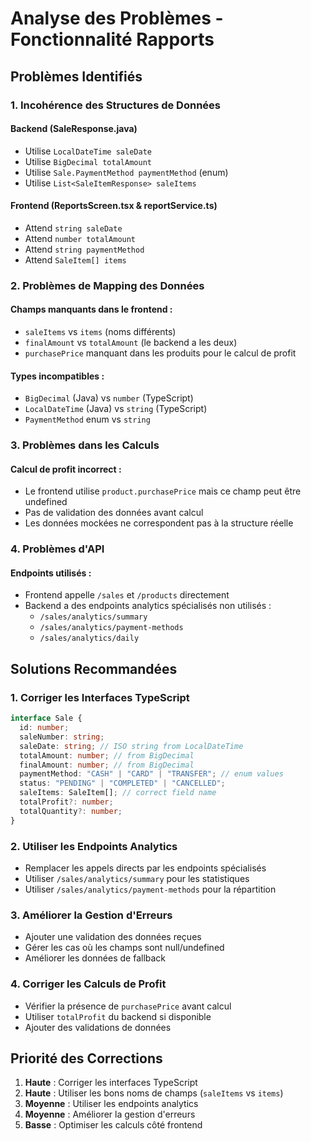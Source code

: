# Analyse des Problèmes - Fonctionnalité Rapports

## Problèmes Identifiés

### 1. **Incohérence des Structures de Données**

#### Backend (SaleResponse.java)

- Utilise `LocalDateTime saleDate`
- Utilise `BigDecimal totalAmount`
- Utilise `Sale.PaymentMethod paymentMethod` (enum)
- Utilise `List<SaleItemResponse> saleItems`

#### Frontend (ReportsScreen.tsx & reportService.ts)

- Attend `string saleDate`
- Attend `number totalAmount`
- Attend `string paymentMethod`
- Attend `SaleItem[] items`

### 2. **Problèmes de Mapping des Données**

#### Champs manquants dans le frontend :

- `saleItems` vs `items` (noms différents)
- `finalAmount` vs `totalAmount` (le backend a les deux)
- `purchasePrice` manquant dans les produits pour le calcul de profit

#### Types incompatibles :

- `BigDecimal` (Java) vs `number` (TypeScript)
- `LocalDateTime` (Java) vs `string` (TypeScript)
- `PaymentMethod` enum vs `string`

### 3. **Problèmes dans les Calculs**

#### Calcul de profit incorrect :

- Le frontend utilise `product.purchasePrice` mais ce champ peut être undefined
- Pas de validation des données avant calcul
- Les données mockées ne correspondent pas à la structure réelle

### 4. **Problèmes d'API**

#### Endpoints utilisés :

- Frontend appelle `/sales` et `/products` directement
- Backend a des endpoints analytics spécialisés non utilisés :
  - `/sales/analytics/summary`
  - `/sales/analytics/payment-methods`
  - `/sales/analytics/daily`

## Solutions Recommandées

### 1. **Corriger les Interfaces TypeScript**

```typescript
interface Sale {
  id: number;
  saleNumber: string;
  saleDate: string; // ISO string from LocalDateTime
  totalAmount: number; // from BigDecimal
  finalAmount: number; // from BigDecimal
  paymentMethod: "CASH" | "CARD" | "TRANSFER"; // enum values
  status: "PENDING" | "COMPLETED" | "CANCELLED";
  saleItems: SaleItem[]; // correct field name
  totalProfit?: number;
  totalQuantity?: number;
}
```

### 2. **Utiliser les Endpoints Analytics**

- Remplacer les appels directs par les endpoints spécialisés
- Utiliser `/sales/analytics/summary` pour les statistiques
- Utiliser `/sales/analytics/payment-methods` pour la répartition

### 3. **Améliorer la Gestion d'Erreurs**

- Ajouter une validation des données reçues
- Gérer les cas où les champs sont null/undefined
- Améliorer les données de fallback

### 4. **Corriger les Calculs de Profit**

- Vérifier la présence de `purchasePrice` avant calcul
- Utiliser `totalProfit` du backend si disponible
- Ajouter des validations de données

## Priorité des Corrections

1. **Haute** : Corriger les interfaces TypeScript
2. **Haute** : Utiliser les bons noms de champs (`saleItems` vs `items`)
3. **Moyenne** : Utiliser les endpoints analytics
4. **Moyenne** : Améliorer la gestion d'erreurs
5. **Basse** : Optimiser les calculs côté frontend
